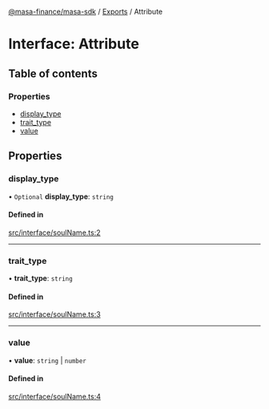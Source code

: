[@masa-finance/masa-sdk](../README.md) / [Exports](../modules.md) / Attribute

# Interface: Attribute

## Table of contents

### Properties

- [display\_type](Attribute.md#display_type)
- [trait\_type](Attribute.md#trait_type)
- [value](Attribute.md#value)

## Properties

### display\_type

• `Optional` **display\_type**: `string`

#### Defined in

[src/interface/soulName.ts:2](https://github.com/masa-finance/masa-sdk/blob/3002684/src/interface/soulName.ts#L2)

___

### trait\_type

• **trait\_type**: `string`

#### Defined in

[src/interface/soulName.ts:3](https://github.com/masa-finance/masa-sdk/blob/3002684/src/interface/soulName.ts#L3)

___

### value

• **value**: `string` \| `number`

#### Defined in

[src/interface/soulName.ts:4](https://github.com/masa-finance/masa-sdk/blob/3002684/src/interface/soulName.ts#L4)
